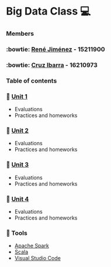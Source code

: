 # Big Data Class :computer:

### Members
### :bowtie: **[René Jiménez](https://github.com/diazdesandi)** - 15211900
### :bowtie: **[Cruz Ibarra](https://github.com/cmir22)** - 16210973

### Table of contents
### :closed_book: [Unit 1](https://github.com/diazdesandi/BigData/tree/development/Unit%201)
  * Evaluations
  * Practices and homeworks
### :closed_book: [Unit 2](https://github.com/diazdesandi/BigData/tree/development/Unit%202)
  * Evaluations
  * Practices and homeworks
### :closed_book: [Unit 3](https://github.com/diazdesandi/BigData/tree/development/Unit%203)
   * Evaluations
   * Practices and homeworks
### :closed_book: [Unit 4](https://github.com/diazdesandi/BigData/tree/development/Unit%204)
  * Evaluations
  * Practices and homeworks

### :wrench: Tools 
*  [Apache Spark](https://spark.apache.org/)
*  [Scala](https://www.scala-lang.org/)
*  [Visual Studio Code](https://code.visualstudio.com/)
